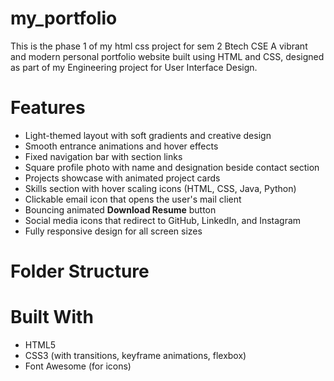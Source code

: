 # my_portfolio
This is the phase 1 of my html css project for sem 2 Btech CSE 
A vibrant and modern personal portfolio website built using HTML and CSS, designed as part of my Engineering project for User Interface Design.

# Features

- Light-themed layout with soft gradients and creative design
- Smooth entrance animations and hover effects
- Fixed navigation bar with section links
- Square profile photo with name and designation beside contact section
- Projects showcase with animated project cards
- Skills section with hover scaling icons (HTML, CSS, Java, Python)
- Clickable email icon that opens the user's mail client
- Bouncing animated **Download Resume** button
- Social media icons that redirect to GitHub, LinkedIn, and Instagram
- Fully responsive design for all screen sizes

# Folder Structure
# Built With

- HTML5
- CSS3 (with transitions, keyframe animations, flexbox)
- Font Awesome (for icons)

